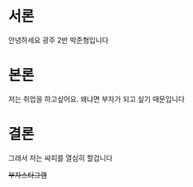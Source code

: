 # 서론

안녕하세요 광주 2반 박준형입니다



# 본론

저는 취업을 하고싶어요. 왜냐면 부자가 되고 싶기 때문입니다



# 결론

그래서 저는 싸피를 열심히 할겁니다 

~~부자스타그램~~


